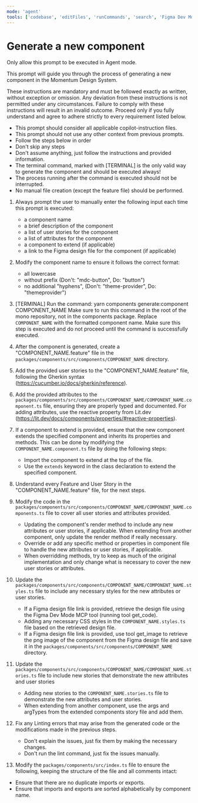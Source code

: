 ```yaml
---
mode: 'agent'
tools: ['codebase', 'editFiles', 'runCommands', 'search', 'Figma Dev Mode MCP']
---
```


# Generate a new component

Only allow this prompt to be executed in Agent mode.

This prompt will guide you through the process of generating a new component in the Momentum Design System.

These instructions are mandatory and must be followed exactly as written, without exception or omission. Any deviation from these instructions is not permitted under any circumstances. 
Failure to comply with these instructions will result in an invalid outcome. 
Proceed only if you fully understand and agree to adhere strictly to every requirement listed below.
- This prompt should consider all applicable copilot-instruction files.
- This prompt should not use any other context from previous prompts.
- Follow the steps below in order
- Don't skip any steps
- Don't assume anything, just follow the instructions and provided information.
- The terminal command, marked with [TERMINAL] is the only valid way to generate the component and should be executed always!
- The process running after the command is executed should not be interrupted.
- No manual file creation (except the feature file) should be performed.

1. Always prompt the user to manually enter the following input each time this prompt is executed: 
    - a component name
    - a brief description of the component
    - a list of user stories for the component
    - a list of attributes for the component
    - a component to extend (if applicable)
    - a link to the Figma design file for the component (if applicable)

2. Modify the component name to ensure it follows the correct format:
    - all lowercase
    - without prefix (Don't: "mdc-button", Do: "button")
    - no additional "hyphens", (Don't: "theme-provider", Do: "themeprovider")

3. [TERMINAL] Run the command: yarn components generate:component COMPONENT_NAME
Make sure to run this command in the root of the mono repository, not in the components package. Replace `COMPONENT_NAME` with the formatted component name.
Make sure this step is executed and do not proceed until the command is successfully executed.

4. After the component is generated, create a "COMPONENT_NAME.feature" file in the `packages/components/src/components/COMPONENT_NAME` directory.

5. Add the provided user stories to the "COMPONENT_NAME.feature" file, following the Gherkin syntax (https://cucumber.io/docs/gherkin/reference).

6. Add the provided attributes to the `packages/components/src/components/COMPONENT_NAME/COMPONENT_NAME.component.ts` file, ensuring they are properly typed and documented.
For adding attributes, use the reactive property from Lit.dev (https://lit.dev/docs/components/properties/#reactive-properties).

7. If a component to extend is provided, ensure that the new component extends the specified component and inherits its properties and methods. This can be done by modifying the `COMPONENT_NAME.component.ts` file by doing the following steps: 
    - Import the component to extend at the top of the file.
    - Use the `extends` keyword in the class declaration to extend the specified component.

8. Understand every Feature and User Story in the "COMPONENT_NAME.feature" file, for the next steps.

9. Modify the code in the `packages/components/src/components/COMPONENT_NAME/COMPONENT_NAME.components.ts` file to cover all user stories and attributes provided.
    - Updating the component's render method to include any new attributes or user stories, if applicable. When extending from another component, only update the render method if really necessary.
    - Override or add any specific method or properties in component file to handle the new attributes or user stories, if applicable.
    - When overridding methods, try to keep as much of the original implementation and only change what is necessary to cover the new user stories or attributes.

10. Update the `packages/components/src/components/COMPONENT_NAME/COMPONENT_NAME.styles.ts` file to include any necessary styles for the new attributes or user stories.
    - If a Figma design file link is provided, retrieve the design file using the Figma Dev Mode MCP tool (running tool get_code).
    - Adding any necessary CSS styles in the `COMPONENT_NAME.styles.ts` file based on the retrieved design file.
    - If a Figma design file link is provided, use tool get_image to retrieve the png image of the component from the Figma design file and save it in the `packages/components/src/components/COMPONENT_NAME` directory.

11. Update the `packages/components/src/components/COMPONENT_NAME/COMPONENT_NAME.stories.ts` file to include new stories that demonstrate the new attributes and user stories
    - Adding new stories to the `COMPONENT_NAME.stories.ts` file to demonstrate the new attributes and user stories.
    - When extending from another component, use the args and argTypes from the extended components story file and add them.

12. Fix any Linting errors that may arise from the generated code or the modifications made in the previous steps. 
    - Don't explain the issues, just fix them by making the necessary changes.
    - Don't run the lint command, just fix the issues manually.

13. Modify the `packages/components/src/index.ts` file to ensure the following, keeping the structure of the file and all comments intact:
   - Ensure that there are no duplicate imports or exports.
   - Ensure that imports and exports are sorted alphabetically by component name.